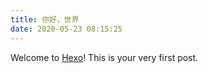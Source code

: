 ```yaml
---
title: 你好，世界
date: 2020-05-23 08:15:25
---
```


Welcome to [Hexo](https://hexo.io/)! This is your very first post.

